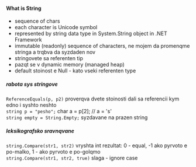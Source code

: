 #### What is String
- sequence of chars
- each character is Unicode symbol
- represented by string data type in System.String object in .NET Framework
- immutable (readonly) sequence of characters, ne mojem da promenqme stringa a trqbva da syzdaden nov
- stringovete sa referenten tip 
- pazqt se v dynamic memory (managed heap)  
- default stoinost e Null - kato vseki referenten type
##### rabota sys stringove
`ReferenceEquals(p, p2)` proverqva dvete stoinosti dali sa referencii kym edno i syshto neshto    
`string p = "pesho";` char a = p[2]; // a = 's'   
`string empty = String.Empty;` syzdavane na prazen string  
##### leksikografsko sravnqvane
`string.Compare(str1, str2)` vryshta int rezultat: 0 - equal, -1 ako pyrvoto e po-malko, 1 - ako pyrvoto e po-golqmo    
`string.Compare(str1, str2, true)` slaga - ignore case  
